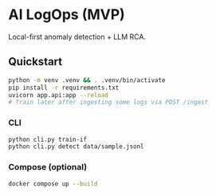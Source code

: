 # AI LogOps (MVP)

Local-first anomaly detection + LLM RCA.

## Quickstart
```bash
python -m venv .venv && . .venv/bin/activate
pip install -r requirements.txt
uvicorn app.api:app --reload
# Train later after ingesting some logs via POST /ingest
```

### CLI
```bash
python cli.py train-if
python cli.py detect data/sample.jsonl
```

### Compose (optional)
```bash
docker compose up --build
```
